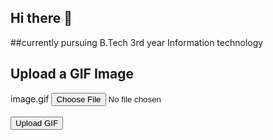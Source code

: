 ## Hi there 👋


##currently pursuing B.Tech 3rd year Information technology
<!DOCTYPE html>
<html lang="en">
<head>
    <meta charset="UTF-8">
    <meta name="viewport" content="width=device-width, initial-scale=1.0">
    <title>C:\Users\aliet\Desktop</title>
</head>
<body>
    <h2>Upload a GIF Image</h2>
    <form action="/upload" method="POST" enctype="multipart/form-data">
        <label for="image.gif">image.gif</label>
        <input type="file" id="gifImage" name="gifImage" accept="image.gif" required>
        <br><br>
        <button type="submit">Upload GIF</button>
    </form>
</body>
</html>

